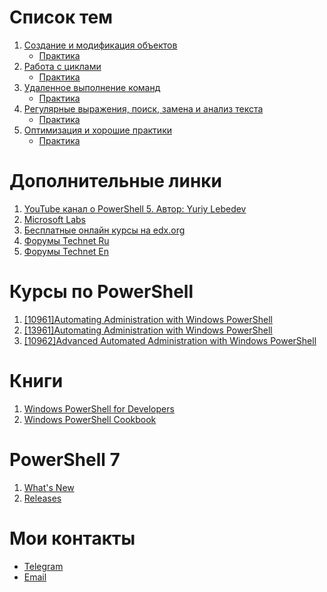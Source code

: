 # Список тем
1. [Создание и модификация объектов](https://github.com/Vector-BCO/PowerShell.Learning/wiki/Objects)
   - [Практика](https://github.com/Vector-BCO/PowerShell.Learning/tree/master/objects)
2. [Работа с циклами](https://github.com/Vector-BCO/PowerShell.Learning/wiki/Loops)
   - [Практика](https://github.com/Vector-BCO/PowerShell.Learning/tree/master/loops)
3. [Удаленное выполнение команд](https://github.com/Vector-BCO/PowerShell.Learning/wiki/Remote)
   - [Практика](https://github.com/Vector-BCO/PowerShell.Learning/tree/master/remote)
4. [Регулярные выражения, поиск, замена и анализ текста](https://github.com/Vector-BCO/PowerShell.Learning/wiki/Regex)
   - [Практика](https://github.com/Vector-BCO/PowerShell.Learning/tree/master/regex)
5. [Оптимизация и хорошие практики](https://github.com/Vector-BCO/PowerShell.Learning/wiki/Optimization)
   - [Практика](https://github.com/Vector-BCO/PowerShell.Learning/tree/master/optimization)

# Дополнительные линки
1. [YouTube канал o PowerShell 5. Автор: Yuriy Lebedev](https://www.youtube.com/playlist?list=PLU4HoaX9cJ1Dm9XChpfOHZGrCyVT6vKdH&app=desktop)
2. [Microsoft Labs](https://www.microsoft.com/en-us/learning/companion-moc.aspx)
3. [Бесплатные онлайн курсы на edx.org](https://www.edx.org/search?q=powershell)
4. [Форумы Technet Ru](https://social.technet.microsoft.com/Forums/ru-ru/home?forum=scrlangru&filter=alltypes&sort=lastpostdesc)
5. [Форумы Technet En](https://social.technet.microsoft.com/Forums/ru-ru/home?forum=scrlangru&filter=alltypes&sort=lastpostdesc)

# Курсы по PowerShell
1.  [\[10961\]Automating Administration with Windows PowerShell](https://www.microsoft.com/ru-ru/learning/course.aspx?cid=10961)
2.  [\[13961\]Automating Administration with Windows PowerShell](https://www.microsoft.com/en-us/learning/course.aspx?cid=OD13961)
3.  [\[10962\]Advanced Automated Administration with Windows PowerShell](https://www.microsoft.com/en-us/learning/course.aspx?cid=OD10962)

# Книги
1.  [Windows PowerShell for Developers](https://www.oreilly.com/library/view/windows-powershell-for/9781449322694/)
2.  [Windows PowerShell Cookbook](https://www.oreilly.com/library/view/windows-powershell-cookbook/9780596528492/)

# PowerShell 7
1.  [What's New](https://docs.microsoft.com/en-us/powershell/scripting/whats-new/what-s-new-in-powershell-70?view=powershell-7)
2.  [Releases](https://github.com/PowerShell/powershell/releases)

# Мои контакты
- [Telegram](https://t.me/Vector_BCO)
- [Email](mailto:Vector.BCO@gmail.com)